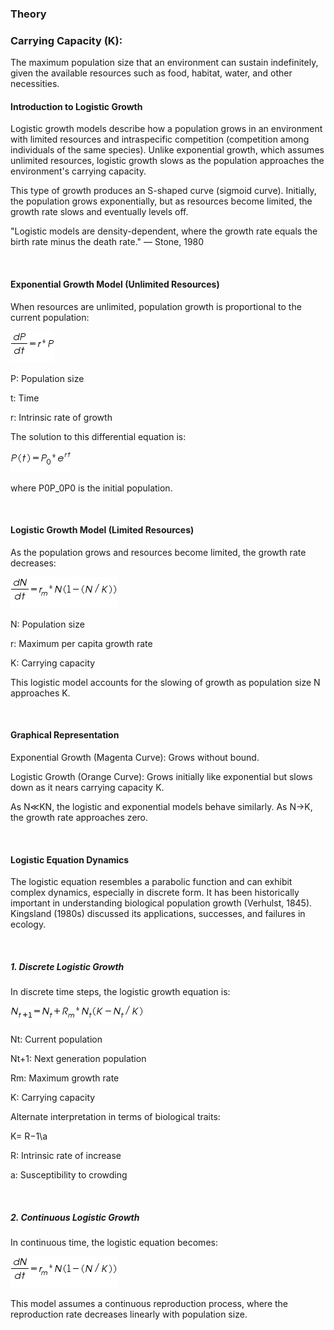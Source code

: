### Theory

### Carrying Capacity (K):
The maximum population size that an environment can sustain indefinitely, given the available resources such as food, habitat, water, and other necessities.

#### Introduction to Logistic Growth
Logistic growth models describe how a population grows in an environment with limited resources and intraspecific competition (competition among individuals of the same species). Unlike exponential growth, which assumes unlimited resources, logistic growth slows as the population approaches the environment's carrying capacity.

This type of growth produces an S-shaped curve (sigmoid curve). Initially, the population grows exponentially, but as resources become limited, the growth rate slows and eventually levels off.

"Logistic models are density-dependent, where the growth rate equals the birth rate minus the death rate." — Stone, 1980

&nbsp;

#### Exponential Growth Model (Unlimited Resources)
When resources are unlimited, population growth is proportional to the current population:


<img src="images/1.png" title="" />

P: Population size

t: Time

r: Intrinsic rate of growth


The solution to this differential equation is:


<img src="images/2.png" title="" />


where P0P_0P0 is the initial population.

&nbsp;

#### Logistic Growth Model (Limited Resources)
As the population grows and resources become limited, the growth rate decreases:


<img src="images/3.png" title="" />

N: Population size

r: Maximum per capita growth rate

K: Carrying capacity

This logistic model accounts for the slowing of growth as population size N approaches K.

&nbsp;

#### Graphical Representation

Exponential Growth (Magenta Curve): Grows without bound.

Logistic Growth (Orange Curve): Grows initially like exponential but slows down as it nears carrying capacity K.

As N≪KN, the logistic and exponential models behave similarly. As N→K, the growth rate approaches zero.

&nbsp;

#### Logistic Equation Dynamics

The logistic equation resembles a parabolic function and can exhibit complex dynamics, especially in discrete form. It has been historically important in understanding biological population growth (Verhulst, 1845). Kingsland (1980s) discussed its applications, successes, and failures in ecology.

&nbsp;

##### 1. Discrete Logistic Growth

In discrete time steps, the logistic growth equation is:


<img src="images/4.png" title="" />

Nt: Current population

Nt+1: Next generation population

Rm: Maximum growth rate

K: Carrying capacity

Alternate interpretation in terms of biological traits:

K= R−1\a 

R: Intrinsic rate of increase

a: Susceptibility to crowding

&nbsp;

##### 2. Continuous Logistic Growth

In continuous time, the logistic equation becomes:



<img src="images/5.png" title="" />


This model assumes a continuous reproduction process, where the reproduction rate decreases linearly with population size.

